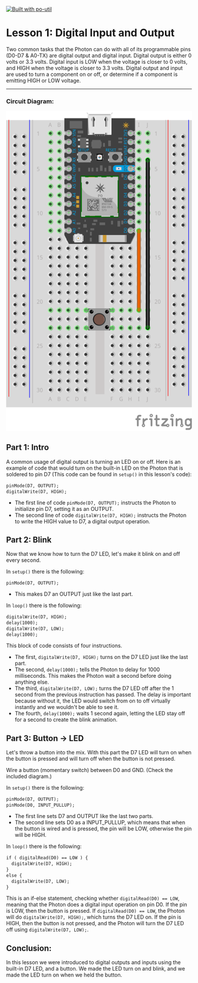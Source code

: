 [![Built with po-util](https://rawgit.com/nrobinson2000/po-util/master/images/built-with-po-util.svg)](https://po-util.com)

# Lesson 1: Digital Input and Output

Two common tasks that the Photon can do with all of its programmable pins (D0-D7 & A0-TX) are digital output and digital input. Digital output is either 0 volts or 3.3 volts. Digital input is LOW when the voltage is closer to 0 volts, and HIGH when the voltage is closer to 3.3 volts. Digital output and input are used to turn a component on or off, or determine if a component is emitting HIGH or LOW voltage.

***

### Circuit Diagram:

![](lesson1-diagram.png)

## Part 1: Intro

A common usage of digital output is turning an LED on or off. Here is an example of code that would turn on the built-in LED on the Photon that is soldered to pin D7 (This code can be found in `setup()` in this lesson's code):

```
pinMode(D7, OUTPUT);
digitalWrite(D7, HIGH);
```

* The first line of code `pinMode(D7, OUTPUT);` instructs the Photon to initialize pin D7, setting it as an OUTPUT.
* The second line of code `digitalWrite(D7, HIGH);` instructs the Photon to write the HIGH value to D7, a digital output operation.

## Part 2: Blink

Now that we know how to turn the D7 LED, let's make it blink on and off every second.

In `setup()` there is the following:

```
pinMode(D7, OUTPUT);
```

* This makes D7 an OUTPUT just like the last part.

In `loop()` there is the following:

```
digitalWrite(D7, HIGH);
delay(1000);
digitalWrite(D7, LOW);
delay(1000);
```

This block of code consists of four instructions.

* The first, `digitalWrite(D7, HIGH);` turns on the D7 LED just like the last part.
* The second, `delay(1000);` tells the Photon to delay for 1000 milliseconds. This makes the Photon wait a second before doing anything else.
* The third, `digitalWrite(D7, LOW);` turns the D7 LED off after the 1 second from the previous instruction has passed. The delay is important because without it, the LED would switch from on to off virtually instantly and we wouldn't be able to see it.
* The fourth, `delay(1000);` waits 1 second again, letting the LED stay off for a second to create the blink animation.

## Part 3: Button -> LED

Let's throw a button into the mix. With this part the D7 LED will turn on when the button is pressed and will turn off when the button is not pressed.

Wire a button (momentary switch) between D0 and GND. (Check the included diagram.)

In `setup()` there is the following:

```
pinMode(D7, OUTPUT);
pinMode(D0, INPUT_PULLUP);
```

* The first line sets D7 and OUTPUT like the last two parts.
* The second line sets D0 as a INPUT_PULLUP, which means that when the button is wired and is pressed, the pin will be LOW, otherwise the pin will be HIGH.

In `loop()` there is the following:

```
if ( digitalRead(D0) == LOW ) {
  digitalWrite(D7, HIGH);
}
else {
  digitalWrite(D7, LOW);
}
```

This is an if-else statement, checking whether `digitalRead(D0) == LOW`, meaning that the Photon does a digital input operation on pin D0. If the pin is LOW, then the button is pressed. If `digitalRead(D0) == LOW`, the Photon will do `digitalWrite(D7, HIGH);`, which turns the D7 LED on. If the pin is HIGH, then the button is not pressed, and the Photon will turn the D7 LED off using `digitalWrite(D7, LOW);`.

## Conclusion:

In this lesson we were introduced to digital outputs and inputs using the built-in D7 LED, and a button. We made the LED turn on and blink, and we made the LED turn on when we held the button.
